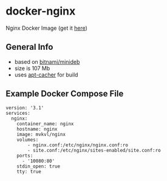 # docker-nginx
Nginx Docker Image (get it [here](https://hub.docker.com/r/mvkvl/nginx/))

## General Info
- based on [bitnami/minideb](https://hub.docker.com/r/bitnami/minideb/)
- size is 107 Mb
- uses [apt-cacher](https://github.com/mvkvl/docker-book/tree/master/apt-cacher) for build

## Example Docker Compose File
```
version: '3.1'
services:
  nginx:
    container_name: nginx
    hostname: nginx
    image: mvkvl/nginx
    volumes:
        - nginx.conf:/etc/nginx/nginx.conf:ro
        - site.conf:/etc/nginx/sites-enabled/site.conf:ro
    ports:
      - '10080:80'
    stdin_open: true
    tty: true
```
